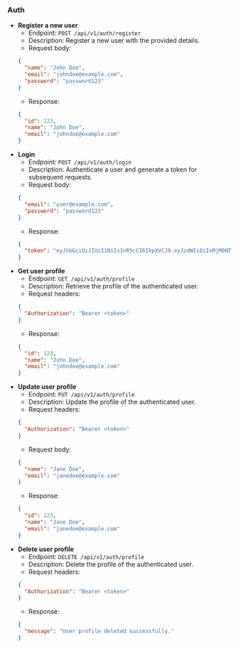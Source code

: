 ### Auth

- **Register a new user**
  - Endpoint: `POST /api/v1/auth/register`
  - Description: Register a new user with the provided details.
  - Request body:
  ```json
  {
    "name": "John Doe",
    "email": "johndoe@example.com",
    "password": "password123"
  }
  ```
  - Response:
  ```json
  {
    "id": 123,
    "name": "John Doe",
    "email": "johndoe@example.com"
  }
  ```
- **Login**
  - Endpoint: `POST /api/v1/auth/login`
  - Description: Authenticate a user and generate a token for subsequent requests.
  - Request body:
  ```json
  {
    "email": "user@example.com",
    "password": "password123"
  }
  ```
  - Response:
  ```json
  {
    "token": "eyJhbGciOiJIUzI1NiIsInR5cCI6IkpXVCJ9.eyJzdWIiOiIxMjM0NTY3ODkwIiwibmFtZSI6IkpvaG4gRG9lIiwiaWF0IjoxNTE2MjM5MDIyfQ.SflKxwRJSMeKKF2QT4fwpMeJf36POk6yJV_adQssw5c"
  }
  ```
- **Get user profile**
  - Endpoint: `GET /api/v1/auth/profile`
  - Description: Retrieve the profile of the authenticated user.
  - Request headers:
  ```json
  {
    "Authorization": "Bearer <token>"
  }
  ```
  - Response:
  ```json
  {
    "id": 123,
    "name": "John Doe",
    "email": "johndoe@example.com"
  }
  ```
- **Update user profile**
  - Endpoint: `PUT /api/v1/auth/profile`
  - Description: Update the profile of the authenticated user.
  - Request headers:
  ```json
  {
    "Authorization": "Bearer <token>"
  }
  ```
  - Request body:
  ```json
  {
    "name": "Jane Doe",
    "email": "janedoe@example.com"
  }
  ```
  - Response:
  ```json
  {
    "id": 123,
    "name": "Jane Doe",
    "email": "janedoe@example.com"
  }
  ```
- **Delete user profile**
  - Endpoint: `DELETE /api/v1/auth/profile`
  - Description: Delete the profile of the authenticated user.
  - Request headers:
  ```json
  {
    "Authorization": "Bearer <token>"
  }
  ```
  - Response:
  ```json
  {
    "message": "User profile deleted successfully."
  }
  ```
